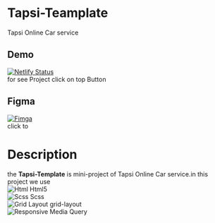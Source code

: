 # Tapsi-Teamplate

Tapsi Online Car service

## Demo
[![Netlify Status](https://api.netlify.com/api/v1/badges/0a5fead6-3937-43f0-bd9f-a15cea2e9606/deploy-status)](https://app.netlify.com/sites/tapsi-template/deploys)<br>
for see Project click on top Button 

## Figma
[![Fimga](https://img.icons8.com/color/48/figma--v1.png)](https://www.figma.com/file/eVO7luwfHFrCbFWy5HkU9w/tap30-demo-(Copy)?type=design&node-id=0-1&mode=design&t=QTWRFWUi8hYoXPjh-0)<br>
click to 

# Description
the <Strong>Tapsi-Template</Strong> is mini-project of Tapsi Online Car service.in this project we use <br>
![Html](https://img.icons8.com/fluency/48/html-5.png)   Html5 <br>
![Scss](https://img.icons8.com/color/48/sass-avatar.png)   Scss <br>
![Grid Layout](https://img.icons8.com/external-tal-revivo-tritone-tal-revivo/32/external-left-column-with-grids-at-right-side-grid-tritone-tal-revivo.png)   grid-layout <br>
![Responsive](https://img.icons8.com/external-nawicon-flat-nawicon/64/external-responsive-seo-and-marketing-nawicon-flat-nawicon.png)   Media Query <br>
